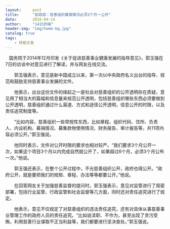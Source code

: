 ```yaml
---
layout:     post
title:      "民政部：慈善组织募捐情况必须3个月一公开"
date:       2016-04-14
author:     "1415的碗"
header-img: "img/home-bg.jpg"
catalog: true
tags:
    - 转载文章
---
```


    国务院于2014年12月印发《关于促进慈善事业健康发展的指导意见》，郭玉强在7日的访谈中对意见进行了解读，并与网友在线交流。

　　郭玉强表示，意见是新中国成立以来，第一次以中央政府名义出台的指导、规范和鼓励支持慈善事业发展的文件。

　　他表示，出台这份文件的缘起之一是社会对慈善组织的公开透明存在质疑，意见用了相当大的篇幅和信息量来规范公开透明，包括慈善组织哪些东西必须要做到公开透明，慈善组织通过什么渠道、方式和途径公开透明，信息公开的时限，以及责任追究制度等。

　　“比如内容，慈善组织一些常规性东西，比如章程、组织代码、住所、负责人、内设机构、募捐情况、募集款物使用情况、财务报告、审计报告等，共11项内容必须公开。”郭玉强说。

　　他同时表示，文件对公开时限的要求也相对较严。“我们要求3个月公开一次，如果这个项目3个月以内完成自然就公开了，如果超过6个月，必须3个月公布一次。”他说。

　　郭玉强还表示，在整个公开过程中，不光慈善组织公开，政府也得公开。“政府公开，就是要把我们的规矩、章程、办法等等都要公开。”他说。

　　在回答网友关于加强慈善监督的提问时，郭玉强表示，意见对监管进行了周密部署，包括行业监管、行政监管和社会监督等几方面，同时还对责任追究进行了规定。

　　他表示，意见不仅规定了对慈善组织的违法责任追究，还有对具体从事慈善事业管理工作的政府人员的责任追究。“比如说渎职、不作为，甚至出现了贪污受贿，利用慈善行业谋取不正当利益等，我们都要进行坚决查处。”郭玉强说。
